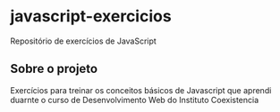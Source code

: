 # javascript-exercicios
Repositório de exercícios de JavaScript

## Sobre o projeto
Exercícios para treinar os conceitos básicos de Javascript que aprendi duarnte o curso de Desenvolvimento Web do Instituto Coexistencia
